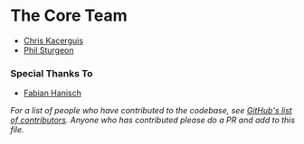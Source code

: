 # The Core Team

* [Chris Kacerguis](//github.com/chriskacerguis)
* [Phil Sturgeon](//github.com/philsturgeon)

### Special Thanks To

* [Fabian Hanisch](//github.com/Hanisch-IT)

*For a list of people who have contributed to the codebase, see [GitHub's list of contributors](https://github.com/chriskacerguis/codeigniter-restserver/graphs/contributors).  Anyone who has contributed please do a PR and add to this file.*

